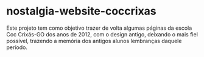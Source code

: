 # nostalgia-website-coccrixas
Este projeto tem como objetivo trazer de volta algumas páginas da escola Coc Crixás-GO dos anos de 2012, com o design antigo, deixando o mais fiel possível, trazendo a memória dos antigos alunos lembranças daquele período.
